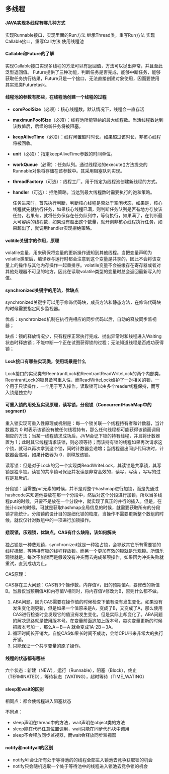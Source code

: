 ##  多线程

#### JAVA实现多线程有哪几种方式

实现Runnable接口，实现里面的Run方法
继承Thread类，重写Run方法
实现Callable接口，重写Call方法
使用线程池

#### Callable和Future的了解

实现Callable接口实现多线程的方法可以有返回值，方法可以抛出异常，并且至此泛型返回值。
Future提供了三种功能，判断任务是否完成，能够中断任务，能够获取任务执行结果，Future只是一个接口，无法直接创建对象使用，因而要使用其实现类Futuretask。

#### 线程池的参数有那些，在线程池创建一个线程的过程

- **corePoolSize**（必须）：核心线程数。默认情况下，线程会一直存活

- **maximunPoolSize**（必须）：线程池所能容纳的最大线程数。当活线程数达到该数值后，后续的新任务将被阻塞。

- **keepAliveTime**（必须）：线程闲置超时时长。如果超过该时长，非核心线程将被回收。

- **unit**（必须）：指定keepAliveTime参数的时间单位。
  
- **workQueue**（必需）：任务队列。通过线程池的execute()方法提交的Runnable对象将存储在该参数中。其采用阻塞队列实现。
  
- **threadFactory**（可选）：线程工厂。用于指定为线程池创建新线程的方式。
  
- **handler**（可选）：拒绝策略。当达到最大线程数时需要执行的饱和策略。

  任务进来时，首先执行判断，判断核心线程是否处于空闲状态，如果是，核心线程就先就执行任务，如果核心线程已满，则判断任务队列是否有地方存放该任务，若果有，就将任务保存在任务队列中，等待执行，如果满了，在判断最大可容纳的线程数，如果没有超出这个数量，就开创非核心线程执行任务，如果超出了，就调用handler实现拒绝策略。

#### volitile关键字的作用，原理

volatile变量，用来确保将变量的更新操作通知到其他线程。当把变量声明为volatile类型后，编译器与运行时都会注意到这个变量是共享的，因此不会将该变量上的操作与其他内存操作一起重排序。volatile变量不会被缓存在寄存器或者对其他处理器不可见的地方，因此在读取volatile类型的变量时总会返回最新写入的值。

#### synchronized关键字的用法，优缺点

synchronized关键字可以用于修饰代码块，成员方法和静态方法，在修饰代码块的时候需要指定同步监视器。

优点：synchronized机制在执行完相应的同步代码以后，自动的释放同步监视器；

缺点：锁的释放情况少，只有程序正常执行完成、抛出异常时和线程进入Waiting状态时释放锁；不能中断一个正在试图获得锁的过程；无法知道线程是否成功获得锁；

#### Lock接口有哪些实现类，使用场景是什么

Lock接口的实现类有ReentrantLock和ReentrantReadWriteLock的两个内部类，ReentrantLock的锁具备可重入性，而ReadWriteLock维护了一对相关的锁，一个用于只读操作，一个用于写入操作。读取锁可以由多个reader线程保持，而写入锁是独立的

#### 可重入锁的用处及实现原理，读写锁，分段锁（ConcurrentHashMap中的segment）

重入锁实现可重入性原理或机制是：每一个锁关联一个线程持有者和计数器，当计数器为 0 时表示该锁没有被任何线程持有，那么任何线程都可能获得该锁而调用相应的方法；当某一线程请求成功后，JVM会记下锁的持有线程，并且将计数器置为 1；此时其它线程请求该锁，则必须等待；而该持有锁的线程如果再次请求这个锁，就可以再次拿到这个锁，同时计数器会递增；当线程退出同步代码块时，计数器会递减，如果计数器为 0，则释放该锁。

读写锁：但是对于Lock的另一个实现类ReadWriteLock，其读锁是共享锁，其写锁是独享锁。读锁的共享锁可保证并发读是非常高效的，读写，写读 ，写写的过程是互斥的。

分段锁：当需要put元素的时候，并不是对整个hashmap进行加锁，而是先通过hashcode来知道他要放在那一个分段中，然后对这个分段进行加锁，所以当多线程put的时候，只要不是放在一个分段中，就实现了真正的并行的插入。但是，在统计size的时候，可就是获取hashmap全局信息的时候，就需要获取所有的分段锁才能统计。分段锁的设计目的是细化锁的粒度，当操作不需要更新整个数组的时候，就仅仅针对数组中的一项进行加锁操作。

#### 悲观锁，乐观锁，优缺点，CAS有什么缺陷，该如何解决

独占锁是一种悲观锁，synchronized就是一种独占锁，会导致其它所有需要锁的线程挂起，等待持有锁的线程释放锁。而另一个更加有效的锁就是乐观锁。所谓乐观锁就是，每次不加锁而是假设没有冲突而去完成某项操作，如果因为冲突失败就重试，直到成功为止。

CAS原理：

CAS存在三大问题：CAS有3个操作数，内存值V，旧的预期值A，要修改的新值B。当且仅当预期值A和内存值V相同时，将内存值V修改为B，否则什么都不做。

1. ABA问题，因为CAS需要在操作值的时候检查下值有没有发生变化，如果没有发生变化则更新，但是如果一个值原来是A，变成了B，又变成了A，那么使用CAS进行检查时会发现它的值没有发生变化，但是实际上却变化了。ABA问题的解决思路就是使用版本号。在变量前面追加上版本号，每次变量更新的时候把版本号加一，那么A－B－A 就会变成1A-2B－3A。
2. 循环时间长开销大。自旋CAS如果长时间不成功，会给CPU带来非常大的执行开销。
3.  只能保证一个共享变量的原子操作。

#### 线程的状态都有哪些

六个状态：新建（NEW），运行（Runnable），阻塞（Block），终止（TERMINATED），等待状态（WATING），超时等待（TIME_WATING）

#### sleep和wait的区别

相同点：都会使线程进入阻塞状态

不同点：

- sleep声明在thread中的方法，wait声明在object类的方法
- sleep能在代码任意位置调用，wait只能在同步代码块中调用
- sleep不会释放同步监视器，而wait会释放同步监视器

#### notify和notifyall的区别

- notifyAll会让所有处于等待池的的线程全部进入锁池去竞争获取锁的机会
- notify只会随机选取一个处于等待池中的线程进入锁池去竞争锁的机会



